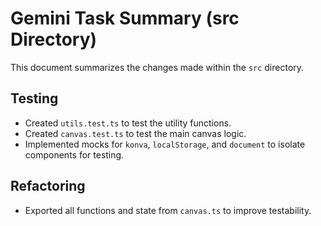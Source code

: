 # Gemini Task Summary (src Directory)

This document summarizes the changes made within the `src` directory.

## Testing

- Created `utils.test.ts` to test the utility functions.
- Created `canvas.test.ts` to test the main canvas logic.
- Implemented mocks for `konva`, `localStorage`, and `document` to isolate components for testing.

## Refactoring

- Exported all functions and state from `canvas.ts` to improve testability.
